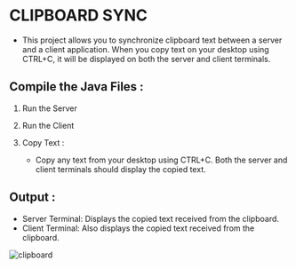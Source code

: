 CLIPBOARD SYNC
=  
  - This project allows you to synchronize clipboard text between a server and a client application. When you copy text on your desktop using CTRL+C, it will be displayed on both the server and client terminals.

   Compile the Java Files :
   -
   1. Run the Server
   2. Run the Client
   3. Copy Text :
     
       - Copy any text from your desktop using CTRL+C. Both the server and client terminals should display the copied text.

   Output :
   -
   - Server Terminal: Displays the copied text received from the clipboard.
   - Client Terminal: Also displays the copied text received from the clipboard.

     
![clipboard](https://github.com/user-attachments/assets/1dcfffa9-e87c-435d-8a29-407b66f56964)
